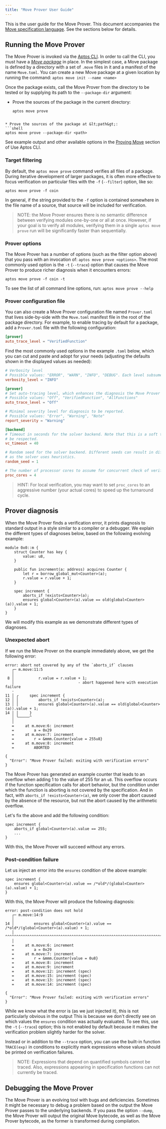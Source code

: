 ```yaml
---
title: "Move Prover User Guide"
---
```


This is the user guide for the Move Prover. This document accompanies the
[Move specification language](spec-lang.md). See the sections below for details.

## Running the Move Prover

The Move Prover is invoked via the [Aptos CLI](../../tools/aptos-cli/use-cli/use-aptos-cli.md). In order to call the CLI, you must have a [_Move package_](../book/packages.md) in place. In the simplest case, a Move package is defined by a directory with a set of `.move` files in it and a manifest of the name `Move.toml`. You can create a new Move package at a given location by running the command: `aptos move init --name <name>`

Once the package exists, call the Move Prover from the directory to be tested or by supplying its path to the `--package-dir` argument:

- Prove the sources of the package in the current directory:
  ```shell
  aptos move prove
  ```

````

* Prove the sources of the package at &lt;path&gt;:
```shell
aptos move prove --package-dir <path>
````

See example output and other available options in the [Proving Move](../../move/move-on-aptos/cli.md#proving-move) section of Use Aptos CLI.

### Target filtering

By default, the `aptos move prove` command verifies all files of a package. During iterative development of larger packages, it is often more effective to focus verification on particular files with the
`-f` (`--filter`) option, like so:

```shell script
aptos move prove -f coin
```

In general, if the string provided to the `-f` option is contained somewhere in the file name of a source, that source will be included for verification.

> NOTE: the Move Prover ensures there is no semantic difference between verifying modules one-by-one
> or all at once. However, if your goal is to verify all modules, verifying them in a single
> `aptos move prove` run will be significantly faster than sequentially.

### Prover options

The Move Prover has a number of options (such as the filter option above) that you pass with an invocation of: `aptos move prove <options>`. The most commonly used option is the `-t` (`--trace`) option that causes the Move Prover to produce richer diagnosis when it encounters errors:

```shell script
aptos move prove -f coin -t
```

To see the list of all command line options, run: `aptos move prove --help`

### Prover configuration file

You can also create a Move Prover configuration file named `Prover.toml` that lives side-by-side with the `Move.toml` manifest file in the root of the package directory. For example, to enable tracing by default for a package, add a `Prover.toml` file with the following configuration:

```toml
[prover]
auto_trace_level = "VerifiedFunction"
```

Find the most commonly used options in the example `.toml` below, which you can cut and paste and adopt for your needs (adjusting the defaults shown in the displayed values as needed):

```toml
# Verbosity level
# Possible values: "ERROR", "WARN", "INFO", "DEBUG". Each level subsumes the output of the previous one.
verbosity_level = "INFO"

[prover]
# Set auto-tracing level, which enhances the diagnosis the Move Prover produces on verification errors.
# Possible values: "Off", "VerifiedFunction", "AllFunctions"
auto_trace_level = "Off"

# Minimal severity level for diagnosis to be reported.
# Possible values: "Error", "Warning", "Note"
report_severity = "Warning"

[backend]
# Timeout in seconds for the solver backend. Note that this is a soft timeout and may not always
# be respected.
vc_timeout = 40

# Random seed for the solver backend. Different seeds can result in different verification run times,
# as the solver uses heuristics.
random_seed = 1

# The number of processor cores to assume for concurrent check of verification conditions.
proc_cores = 4
```

> HINT: For local verification, you may want to set `proc_cores` to an aggressive number
> (your actual cores) to speed up the turnaround cycle.

## Prover diagnosis

When the Move Prover finds a verification error, it prints diagnosis to standard output in a style similar to a compiler or a debugger. We explain the different types of diagnoses below, based on the following evolving example:

```move
module 0x0::m {
    struct Counter has key {
        value: u8,
    }

    public fun increment(a: address) acquires Counter {
        let r = borrow_global_mut<Counter>(a);
        r.value = r.value + 1;
    }

    spec increment {
        aborts_if !exists<Counter>(a);
        ensures global<Counter>(a).value == old(global<Counter>(a)).value + 1;
    }
}
```

We will modify this example as we demonstrate different types of diagnoses.

### Unexpected abort

If we run the Move Prover on the example immediately above, we get the following error:

```
error: abort not covered by any of the `aborts_if` clauses
   ┌─ m.move:11:5
   │
 8 │           r.value = r.value + 1;
   │                             - abort happened here with execution failure
   ·
11 │ ╭     spec increment {
12 │ │         aborts_if !exists<Counter>(a);
13 │ │         ensures global<Counter>(a).value == old(global<Counter>(a)).value + 1;
14 │ │     }
   │ ╰─────^
   │
   =     at m.move:6: increment
   =         a = 0x29
   =     at m.move:7: increment
   =         r = &mmm.Counter{value = 255u8}
   =     at m.move:8: increment
   =         ABORTED

{
  "Error": "Move Prover failed: exiting with verification errors"
}
```

The Move Prover has generated an example counter that leads to an overflow when adding 1 to the value of 255 for an `u8`. This overflow occurs if the function specification calls for abort behavior, but the condition under which the function is aborting is not covered by the specification. And in fact, with `aborts_if !exists<Counter>(a)`, we only cover the abort caused by the absence of the resource, but not the abort caused by the arithmetic overflow.

Let's fix the above and add the following condition:

```move
spec increment {
    aborts_if global<Counter>(a).value == 255;
    ...
}
```

With this, the Move Prover will succeed without any errors.

### Post-condition failure

Let us inject an error into the `ensures` condition of the above example:

```move
spec increment {
    ensures global<Counter>(a).value == /*old*/(global<Counter>(a).value) + 1;
}
```

With this, the Move Prover will produce the following diagnosis:

```
error: post-condition does not hold
   ┌─ m.move:14:9
   │
14 │         ensures global<Counter>(a).value == /*old*/(global<Counter>(a).value) + 1;
   │         ^^^^^^^^^^^^^^^^^^^^^^^^^^^^^^^^^^^^^^^^^^^^^^^^^^^^^^^^^^^^^^^^^^^^^^^^^^
   │
   =     at m.move:6: increment
   =         a = 0x29
   =     at m.move:7: increment
   =         r = &mmm.Counter{value = 0u8}
   =     at m.move:8: increment
   =     at m.move:9: increment
   =     at m.move:12: increment (spec)
   =     at m.move:15: increment (spec)
   =     at m.move:13: increment (spec)
   =     at m.move:14: increment (spec)

{
  "Error": "Move Prover failed: exiting with verification errors"
}
```

While we know what the error is (as we just injected it), this is not particularly obvious in the output This is because we don't directly see on which values the `ensures` condition was actually evaluated. To see
this, use the `-t` (`--trace`) option; this is not enabled by default because it makes the verification problem slightly harder for the solver.

Instead or in addition to the `--trace` option, you can use the built-in function `TRACE(exp)` in conditions to explicitly mark expressions whose values should be printed on verification failures.

> NOTE: Expressions that depend on quantified symbols cannot be traced. Also, expressions appearing in
> specification functions can not currently be traced.

## Debugging the Move Prover

The Move Prover is an evolving tool with bugs and deficiencies. Sometimes it might be necessary to debug a problem based on the output the Move Prover passes to the underlying backends. If you pass the option `--dump`, the Move Prover will output the original Move bytecode, as well as the Move Prover bytecode, as the former is transformed during compilation.
